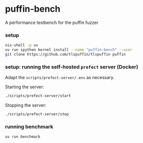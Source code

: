 # puffin-bench

A performance testbench for the puffin fuzzer

### setup

```sh
nix-shell -p uv
uv run ipython kernel install --name "puffin-bench" --user
git clone https://github.com/tlspuffin/tlspuffin puffin
```

### setup: running the self-hosted `prefect` server (Docker)

Adapt the `scripts/prefect-server/.env` as necessary.

Starting the server:
```sh
./scripts/prefect-server/start
```

Stopping the server:
```sh
./scripts/prefect-server/stop
```

### running benchmark

```sh
uv run benchmark
```
